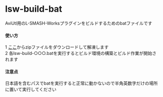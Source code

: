 # lsw-build-bat

AviUtl用のL-SMASH-Worksプラグインをビルドするためのbatファイルです  

#### 使い方
1 [ここ](https://github.com/f11894/lsw-build-bat/archive/master.zip)からzipファイルをダウンロードして解凍します  
2 各lsw-build-○○○.batを実行するとビルド環境の構築とビルド作業が開始されます  

#### 注意点
日本語を含むパスでbatを実行すると正常に動かないので半角英数字だけの場所に置いて実行してください  
